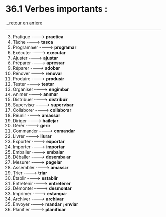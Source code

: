 # 36.1 Verbes importants : 

[...retour en arriere](../../../menu_fiches.md)

---

3. Pratique  ----> **practica**
4. Tâche  ----> **tasca**
5. Programmer  ----> **programar**
6. Exécuter  ----> **executar**
7. Ajuster  ----> **ajustar**
9. Préparer  ----> **aprestar**
10. Réparer  ----> **adobar**
11. Rénover  ----> **renovar**
14. Produire  ----> **produsir**
15. Tester  ----> **testar**
16. Organiser  ----> **engimbar**
17. Animer  ----> **animar**
19. Distribuer  ----> **distribuir**
20. Superviser  ----> **supervisar**
22. Collaborer  ----> **collaborar**
23. Réunir  ----> **amassar**
24. Diriger  ----> **bailejar**
25. Gérer  ----> **gerir**
28. Commander  ----> **comandar**
29. Livrer  ----> **liurar**
30. Exporter  ----> **exportar**
31. Importer  ----> **importar**
33. Emballer  ----> **embalar**
34. Déballer  ----> **desembalar**
35. Mesurer  ----> **pagelar**
36. Assembler  ----> **amassar**
37. Trier  ----> **triar**
39. Établir  ----> **establir**
40. Entretenir  ----> **entreténer**
41. Démonter  ----> **desmontar**
44. Imprimer  ----> **estampar**
46. Archiver  ----> **archivar**
47. Envoyer  ----> **mandar ; enviar**
50. Planifier  ----> **planificar**
